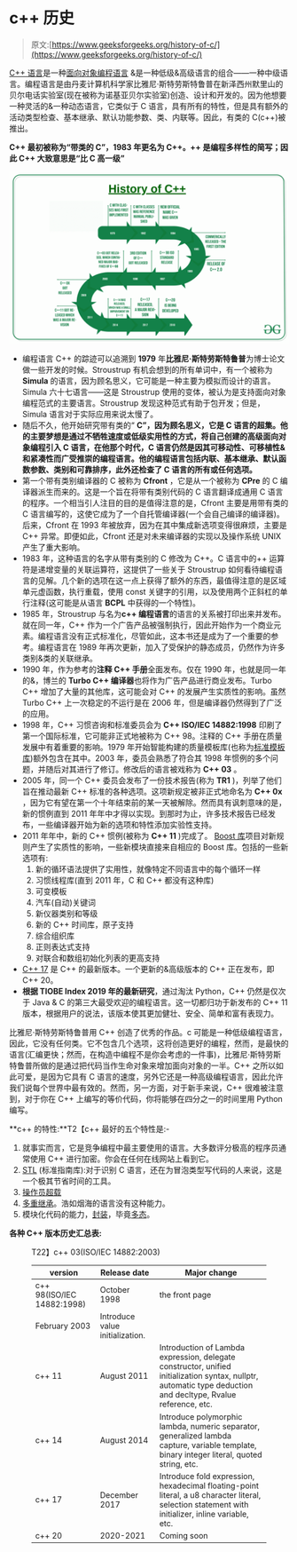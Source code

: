 # c++ 历史

> 原文:[https://www.geeksforgeeks.org/history-of-c/](https://www.geeksforgeeks.org/history-of-c/)

[C++ 语言](https://www.geeksforgeeks.org/c-plus-plus/)是一种[面向对象编程语言](https://www.geeksforgeeks.org/object-oriented-programming-in-cpp/) &是一种低级&高级语言的组合——一种中级语言。编程语言是由丹麦计算机科学家比雅尼·斯特劳斯特鲁普在新泽西州默里山的贝尔电话实验室(现在被称为诺基亚贝尔实验室)创造、设计和开发的。因为他想要一种灵活的&一种动态语言，它类似于 C 语言，具有所有的特性，但是具有额外的活动类型检查、基本继承、默认功能参数、类、内联等。因此，有类的 C(c++)被推出。

**C++ 最初被称为“带类的 C”，1983 年更名为 C++。++ 是编程多样性的简写；因此 C++ 大致意思是“比 C 高一级”**

![](img/74265fcf56ae03d8d7e341cbc5e81cf0.png)

*   编程语言 C++ 的踪迹可以追溯到 **1979** 年**比雅尼·斯特劳斯特鲁普**为博士论文做一些开发的时候。Stroustrup 有机会想到的所有单词中，有一个被称为 **Simula** 的语言，因为顾名思义，它可能是一种主要为模拟而设计的语言。Simula 六十七语言——这是 Stroustrup 使用的变体，被认为是支持面向对象编程范式的主要语言。Stroustrup 发现这种范式有助于包开发；但是，Simula 语言对于实际应用来说太慢了。
*   随后不久，他开始研究带有类的“ **C”，因为顾名思义，它是 C 语言的超集。他的主要梦想是通过不牺牲速度或低级实用性的方式，将自己创建的高级面向对象编程引入 C 语言，在他那个时代，C 语言仍然是因其可移动性、可移植性&和紧凑性而广受推崇的编程语言。他的编程语言包括内联、基本继承、默认函数参数、类别和可靠排序，此外还检查了 C 语言的所有或任何选项。**
*   第一个带有类别编译器的 C 被称为 **Cfront** ，它是从一个被称为 **CPre** 的 C 编译器派生而来的。这是一个旨在将带有类别代码的 C 语言翻译成通用 C 语言的程序。一个相当引人注目的目的是值得注意的是，Cfront 主要是用带有类的 C 语言编写的，这使它成为了一个自托管编译器(一个会自己编译的编译器)。后来，Cfront 在 1993 年被放弃，因为在其中集成新选项变得很麻烦，主要是 C++ 异常。即便如此，Cfront 还是对未来编译器的实现以及操作系统 UNIX 产生了重大影响。
*   1983 年，这种语言的名字从带有类别的 C 修改为 C++。C 语言中的++ 运算符是递增变量的关联运算符，这提供了一些关于 Stroustrup 如何看待编程语言的见解。几个新的选项在这一点上获得了额外的东西，最值得注意的是区域单元虚函数，执行重载，使用 const 关键字的引用，以及使用两个正斜杠的单行注释(这可能是从语言 **BCPL** 中获得的一个特性)。
*   1985 年，Stroustrup 与名为**c++ 编程语言**的语言的关系被打印出来并发布。就在同一年，C++ 作为一个广告产品被强制执行，因此开始作为一个商业元素。编程语言没有正式标准化，尽管如此，这本书还是成为了一个重要的参考。编程语言在 1989 年再次更新，加入了受保护的静态成员，仍然作为许多类别&类的关联继承。
*   1990 年，作为参考的**注释 C++ 手册**全面发布。仅在 1990 年，也就是同一年的&，博兰的 **Turbo C++ 编译器**也将作为广告产品进行商业发布。Turbo C++ 增加了大量的其他库，这可能会对 C++ 的发展产生实质性的影响。虽然 Turbo C++ 上一次稳定的不运行是在 2006 年，但是编译器仍然得到了广泛的应用。
*   1998 年，C++ 习惯咨询和标准委员会为 **C++ ISO/IEC 14882:1998** 印刷了第一个国际标准，它可能非正式地被称为 C++ 98。注释的 C++ 手册在质量发展中有着重要的影响。1979 年开始智能构建的质量模板库(也称为[标准模板库](https://www.geeksforgeeks.org/cpp-stl-tutorial/))额外包含在其中。2003 年，委员会熟悉了符合其 1998 年惯例的多个问题，并随后对其进行了修订。修改后的语言被戏称为 **C++ 03** 。
*   2005 年，同一个 C++ 委员会发布了一份技术报告(称为 **TR1** )，列举了他们旨在推动最新 C++ 标准的各种选项。这项新规定被非正式地命名为 **C++ 0x** ，因为它有望在第一个十年结束前的某一天被解除。然而具有讽刺意味的是，新的惯例直到 2011 年年中才得以实现。到那时为止，许多技术报告已经发布，一些编译器开始为新的选项和特性添加实验性支持。
*   2011 年年中，新的 C++ 惯例(被称为 **C++ 11** )完成了。 [Boost 库](https://www.geeksforgeeks.org/advanced-c-boost-library/)项目对新规则产生了实质性的影响，一些新模块直接来自相应的 Boost 库。包括的一些新选项有:
    1.  新的循环语法提供了实用性，就像特定不同语言中的每个循环一样
    2.  习惯线程库(直到 2011 年，C 和 C++ 都没有这种库)
    3.  可变模板
    4.  汽车(自动)关键词
    5.  新仪器类别和等级
    6.  新的 C++ 时间库，原子支持
    7.  综合组织库
    8.  正则表达式支持
    9.  对联合和数组初始化列表的更高支持
*   [C++ 17](https://www.geeksforgeeks.org/c-17-new-ways-to-assign-values-to-variables/) 是 C++ 的最新版本。一个更新的&高级版本的 C++ 正在发布，即 C++ 20。
*   **根据 TIOBE Index 2019 年的最新研究**，通过淘汰 Python，C++ 仍然是仅次于 Java & C 的第三大最受欢迎的编程语言。这一切都归功于新发布的 C++ 11 版本，根据用户的说法，该版本使其更加健壮、安全、简单和富有表现力。

比雅尼·斯特劳斯特鲁普用 C++ 创造了优秀的作品。c 可能是一种低级编程语言，因此，它没有任何类。它不包含几个选项，这将创造更好的编程，然而，是最快的语言(汇编更快；然而，在构造中编程不是你会考虑的一件事)，比雅尼·斯特劳斯特鲁普所做的是通过把代码当作生命对象来增加面向对象的一半。C++ 之所以如此可爱，是因为它具有 C 语言的速度，另外它还是一种高级编程语言，因此允许我们说每个世界中最有效的。然而，另一方面，对于新手来说，C++ 很难被注意到，对于你在 C++ 上编写的等价代码，你将能够在四分之一的时间里用 Python 编写。

**c++ 的特性:**T2【c++ 最好的五个特性是:-

1.  就事实而言，它是竞争编程中最主要使用的语言。大多数评分极高的程序员通常使用 C++ 进行加密。你会在任何在线网站上看到它。
2.  [STL](https://www.geeksforgeeks.org/the-c-standard-template-library-stl/) (标准指南库):对于识别 C 语言，还在为冒泡类型写代码的人来说，这是一个极其节省时间的工具。
3.  [操作员超载](https://www.geeksforgeeks.org/operator-overloading-c/)
4.  [多重继承](https://www.geeksforgeeks.org/multiple-inheritance-in-c/)。浩如烟海的语言没有这种能力。
5.  模块化代码的能力，[封装](https://www.geeksforgeeks.org/encapsulation-in-c/)，毕竟[多态](https://www.geeksforgeeks.org/polymorphism-in-c/)。

**各种 C++ 版本历史汇总表:**

<figure class="table">T22】c++ 03(ISO/IEC 14882:2003)

| version | Release date  | Major change |
| --- | --- | --- |
| c++ 98(ISO/IEC 14882:1998) | October 1998 | the front page |
| February 2003 | Introduce value initialization. |
| c++ 11 | August 2011 | Introduction of Lambda expression, delegate constructor, unified initialization syntax, nullptr, automatic type deduction and decltype, Rvalue reference, etc. |
| c++ 14 | August 2014 | Introduce polymorphic lambda, numeric separator, generalized lambda capture, variable template, binary integer literal, quoted string, etc. |
| c++ 17 | December 2017 | Introduce fold expression, hexadecimal floating-point literal, a u8 character literal, selection statement with initializer, inline variable, etc. |
| c++ 20 | 2020-2021 | Coming soon |

</figure>